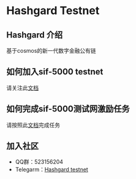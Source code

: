 # Hashgard Testnet
## Hashgard 介绍
基于cosmos的新一代数字金融公有链

## 如何加入sif-5000 testnet

请关注此[文档](../docs_CN/README.md)

## 如何完成sif-5000测试网激励任务

请按照此[文档](./sif_CN⁩/sif-5000/sif-5000.md)完成任务



## 加入社区

- QQ群：523156204
- Telegarm：[Hashgard testnet](https://t.me/joinchat/Gad-lBM6ne2s03toAz0WMg)

